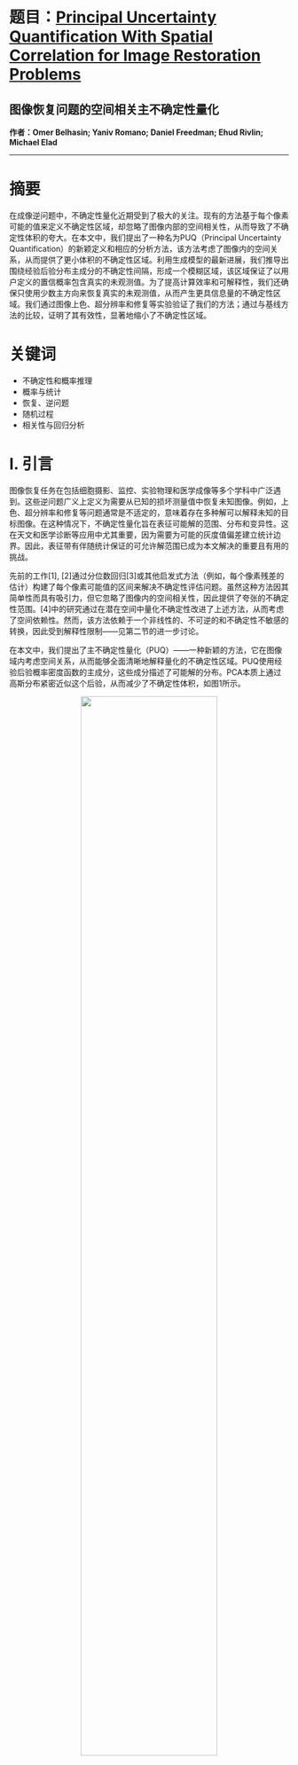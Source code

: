 # 题目：[Principal Uncertainty Quantification With Spatial Correlation for Image Restoration Problems](https://ieeexplore.ieee.org/document/10360418/)  
## 图像恢复问题的空间相关主不确定性量化
**作者：Omer Belhasin; Yaniv Romano; Daniel Freedman; Ehud Rivlin; Michael Elad** 

****

# 摘要

在成像逆问题中，不确定性量化近期受到了极大的关注。现有的方法基于每个像素可能的值来定义不确定性区域，却忽略了图像内部的空间相关性，从而导致了不确定性体积的夸大。在本文中，我们提出了一种名为PUQ（Principal Uncertainty Quantification）的新颖定义和相应的分析方法，该方法考虑了图像内的空间关系，从而提供了更小体积的不确定性区域。利用生成模型的最新进展，我们推导出围绕经验后验分布主成分的不确定性间隔，形成一个模糊区域，该区域保证了以用户定义的置信概率包含真实的未观测值。为了提高计算效率和可解释性，我们还确保只使用少数主方向来恢复真实的未观测值，从而产生更具信息量的不确定性区域。我们通过图像上色、超分辨率和修复等实验验证了我们的方法；通过与基线方法的比较，证明了其有效性，显著地缩小了不确定性区域。

# 关键词

- 不确定性和概率推理
- 概率与统计
- 恢复、逆问题
- 随机过程
- 相关性与回归分析

# I. 引言

图像恢复任务在包括细胞摄影、监控、实验物理和医学成像等多个学科中广泛遇到。这些逆问题广义上定义为需要从已知的损坏测量值中恢复未知图像。例如，上色、超分辨率和修复等问题通常是不适定的，意味着存在多种解可以解释未知的目标图像。在这种情况下，不确定性量化旨在表征可能解的范围、分布和变异性。这在天文和医学诊断等应用中尤其重要，因为需要为可能的灰度值偏差建立统计边界。因此，表征带有伴随统计保证的可允许解范围已成为本文解决的重要且有用的挑战。

先前的工作[1], [2]通过分位数回归[3]或其他启发式方法（例如，每个像素残差的估计）构建了每个像素可能值的区间来解决不确定性评估问题。虽然这种方法因其简单性而具有吸引力，但它忽略了图像内的空间相关性，因此提供了夸张的不确定性范围。[4]中的研究通过在潜在空间中量化不确定性改进了上述方法，从而考虑了空间依赖性。然而，该方法依赖于一个非线性的、不可逆的和不确定性不敏感的转换，因此受到解释性限制——见第二节的进一步讨论。

在本文中，我们提出了主不确定性量化（PUQ）——一种新颖的方法，它在图像域内考虑空间关系，从而能够全面清晰地解释量化的不确定性区域。PUQ使用经验后验概率密度函数的主成分，这些成分描述了可能解的分布。PCA本质上通过高斯分布紧密近似这个后验，从而减少了不确定性体积，如图1所示。

<div align=center>
  <img src="https://img-blog.csdnimg.cn/direct/5e053a3ee8d3415dbbd7d75551a26e24.png#pic_ center" width="70%" />
</div>

该图展示了我们提出的精确PUQ过程（见第IV-B1节）与先前工作[1], [2]的比较，显示出随着考虑的图像块大小增加，不确定性体积进一步减小的期望趋势。我们的工作旨在通过利用最近在生成模型方面的进步来提高不确定性体积的量化，这些模型作为逆问题的随机求解器。虽然我们提出的方法可以使用任何此类求解器（例如，条件GAN[5]），但本工作中我们专注于基于扩散的技术，这些技术最近作为领先的图像合成方法出现，超越了GANs和其他替代生成器[6]。扩散模型提供了一个系统和有动机的算法路径，通过训练的图像去噪器[7], [8]的重复应用，从先验概率密度函数（PDF） $P_ y$ 进行抽样。这些模型的一个重要扩展允许采样器变成条件性的，从后验PDF $P_ {y|x}$ 中抽取样本，其中 $x$ 代表观测到的测量值。这种方法最近受到了[6], [9], [10], [11]的极大关注，为逆问题提供了一个迷人的视角，其中获得了各种候选的高感知质量解决方案。

在本工作中，我们推广了像素级不确定性评估，如[1], [2]中所开发的，以纳入像素之间的空间相关性。这种推广是通过考虑一个图像自适应基来实现的，该基替换了像素级方法中的标准基。为了优化输出不确定性区域的体积，我们提出了一种基于扩散采样器得到的后验的统计分析（例如，[10], [11]），考虑了一系列候选的恢复。我们的方法可以全局应用（在整个图像上）或局部应用（在选定的部分或块上），从而更紧密、更准确地封装了统计上有效的不确定性区域。为了适应基，我们计算并利用了候选恢复的主成分。如图2所示，对于简单的2维PDFs，像素级区域效率较低，可能包含大片空白区域，特别是当像素表现出强相关性时。显然，随着维度的增加，标准和自适应不确定性量化之间的差距进一步放大。

我们提出的方法提供了两种基于校准预测的[12], [13], [14]校准选项（具体来说，使用学习然后测试[15]方案），供用户选择，精确度和复杂性之间存在权衡。这些包括（i）使用整个主成分集，（ii）使用它们的预定子集。提出的校准程序确保不确定性区域的有效性，以包含用户指定置信概率的未知真实值，同时还确保当仅使用子集时，通过选定的主成分恢复未知的真实值。应用这些方法允许在高度可能的解的不确定性区域内有效导航。

我们进行了各种局部和全局实验来验证我们的方法，考虑了三个具有挑战性的任务：图像上色、超分辨率和修复，所有这些都在第V节中描述，并展示了所提出方法的优势。例如，当在8×8×3块上局部应用时，我们的实验表明，与先前方法相比，保证的不确定性体积减少了约10-100倍，如图1所示。此外，局部方法可以在保持统计保证的同时大大减少计算复杂性，通过抽取更少的后验样本并使用一小部分主成分。另一个例子是，在全球颜色化任务上的测试提供了前所未有的紧密的不确定性体积。这是通过减少绘制样本的数量来实现的，同时也允许在解集内进行有效导航。

总结来说，我们的贡献如下：

1) 我们引入了一种新颖的广义不确定性区域定义，利用适应的线性空间基底以获得更好的后验覆盖。
2) 我们提出了一种新的方法来量化逆问题的不确定性，该方法考虑了空间相关性，从而提供了紧凑的不确定性区域。
3) 我们提出了两种新颖的不确定性量化校准程序，为未知数据提供了包含在不确定性区域中所需覆盖比率的统计保证，同时通过选定的线性轴以小误差恢复。
4) 我们提供了三个具有挑战性的图像到图像翻译任务：上色、超分辨率和修复的全面实证研究，证明了所提出方法在所有模式中的有效性。

# III. 问题表述

设 $P_ {X,Y}$ 是在输入空间 $X$ 和输出空间 $Y$ 上的概率分布，这里 $X$ 和 $Y$ 分别代表当前逆问题中的输入和输出。例如，在图像上色任务中， $Y$ 可以代表全彩高质量图像，而 $X$ 代表它们的无色版本以供操作。我们假设 $X, Y \subset [0, 1]^d \subset \mathbb{R}^d$ ，其中 $d$ 是假设为两个空间的维度，可以无损失地假设为一般性。

在给定输入测量值 $x \in \mathbb{R}^d$ 的情况下，我们的目标是量化逆问题可能解决方案的不确定性，如通过估计的 $d$ 维后验分布 $\hat{P}_ {Y|X}$ 所表现。我们的想法是通过整合像素之间的空间相关性来增强像素级不确定性间隔的定义，从而得到一个结构更好的不确定性区域。为了实现这一点，我们建议使用一组正交基向量来构建不确定性间隔，而不是在单个像素上的间隔。我们用 $\hat{B}(x) = \{\hat{e}_ 1(x), \hat{v}_ 2(x), ..., \hat{v}_ d(x)\}$ 来表示这个集合，其中 $\hat{v}_ i(x) \in \mathbb{R}^d$ 。这些向量是实例依赖的，因此最好适应它们的任务。这类基的一个直观例子是标准基， $\hat{B}(x) = \{e_ 1, e_ 2, ..., e_ d\}$ ，其中 $e_ i \in \mathbb{R}^d$ 是只有一个条目为1的one-hot向量。在我们的工作中，我们使用 $\hat{P}_ {Y|X}$ 的主成分，这将在第IV节中详细讨论。

类似于[1], [2]，我们使用以条件均值图像为中心的基于间隔的方法，即 $E[y|x] \in \mathbb{R}^d$ 的一个估计，由 $\hat{\mu}(x)$ 表示。正式地，我们使用以下间隔值函数在每个基向量周围的估计条件均值构建预测间隔：

$$
T(x; \hat{B}(x))_ i := \left( \hat{e}_ i(x)^T \hat{\mu}(x) - \hat{l}(x)_ i, \hat{v}_ i(x)^T \hat{\mu}(x) + \hat{u}(x)_ i \right).
$$

在上面的公式中， $i \in \{1, 2, ..., d\}$ 是基向量索引， $\hat{l}(x)_ i \in \mathbb{R}^+$ 和 $\hat{u}(x)_ i \in \mathbb{R}^+$ 分别是从 $\hat{P}_ {Y|X}$ 中出现的候选解投影值的下限和上限间隔。也就是说，如果 $\hat{y} \sim \hat{P}_ {Y|X}$ 是这样的一个解， $\hat{v}_ i(x)^T \hat{y}$ 是它的第 $i$ 个投影，这个值应该以很高的概率落在 $T(x; \hat{B}(x))_ i$ 内部。回到标准基的例子，上述公式不过是像素级预测间隔，这正是[1], [2]中采用的方法。通过利用这种概括，使用这些基向量形成的不确定性间隔构成一个 $d$ 维超矩形，称为不确定性区域。

重要的是，我们提出间隔值函数 $T$ 应该产生有效的间隔，包含用户指定的部分投影真实值在风险水平 $\alpha \in (0, 1)$ 内。换句话说，超过 $1 - \alpha$ 的投影真实值应该包含在间隔内，类似于在像素域中先前工作中采用的方法。为了实现这一点，我们提出了一个整体表达式，它聚合了所有间隔 $T(x; \hat{B}(x))$ 的效果。这个表达式导致以下条件：

$$
\mathbb{E}\left[ \sum_ {i=1}^{d} \hat{w}_ i(x) \cdot \mathbb{1}\left( \hat{v}_ i(x)^T y \in T(x; \hat{B}(x))_ i \right) \right] > 1 - \alpha,
$$

其中 $y \in \mathbb{R}^d$ 是未知的真实值， $\hat{w}_ i(x) \in [0, 1]$ 且 $\sum_ {i=1}^{d} \hat{w}_ i(x) = 1$ 是权重因子，这些因子设置了沿着每个间隔覆盖投影真实值的重要性。在第IV节中，我们将讨论所提出的整体表达式和这些权重的具体选择。作为一个例子，我们可以设置 $\alpha = 0.1$ 和 $\hat{w}_ i(x) := \frac{1}{d}$ ，表明超过90%的投影真实值包含在基向量上的间隔内，如图2所示，在不同的 $\hat{P}_ {Y|X}$ 种类的2D示例中进行了说明。

<div align=center>
  <img src="https://img-blog.csdnimg.cn/direct/5f5e9fa9123f47a1ac4faa295848caaa.png#pic_ center" width="70%" />
</div>

如上所述，并在图2中展示，如果(1)中的正交基被选择为标准基，我们得到的是基于像素的间隔，这些间隔忽略了图像内的空间相关性，从而导致了夸张的不确定性区域。在这项工作中，我们通过过渡到实例适应的 $\mathbb{R}^d$ 的正交基来解决这个限制，允许使用不一定是像素独立的轴来描述不确定性，从而提供更紧凑的不确定性区域。虽然可以通过例如正交小波[36]使用分析方法定义这样的基，但我们建议使用学习的方法，从而得到一个更好的调整。选择使用线性和正交表示进行不确定性量化是像素级方法的自然扩展，保留了分别处理每个轴的简单性和效率。注意，正交性允许通过其投影值在 $\hat{\mu}(x)$ 周围的 $y$ 分解， $y = \hat{\mu}(x) + \sum_ {i=1}^{d}[\hat{v}_ i(x)^T (y - \hat{\mu}(x))]\hat{v}_ i(x)$ ，我们称之为精确重建属性。

为了评估不同不确定性区域的不确定性，我们引入了一种新的度量，称为不确定性体积 $V(x; T(x; \hat{B}(x)))$ ，它表示相对于间隔 $T(x; \hat{B}(x))$ 的不确定性体积的 $d$ 次根，定义如下：

$$
V(x; T(x; \hat{B}(x))) := \sqrt[d]{\sum_ {i=1}^{d} (\hat{u}(x)_ i + \hat{l}(x)_ i)} \approx \exp\left(\frac{1}{d}\sum_ {i=1}^{d}\log(\hat{u}(x)_ i + \hat{l}(x)_ i + \epsilon)\right) - \epsilon,
$$

其中 $\epsilon > 0$ 是一个小的超参数，用于数值稳定性。在第V节中，我们将展示与先前方法相比，我们的方法在这些不确定性体积上显著减少。

当在高维操作时（例如，在完整图像上），为所有 $d$ 维提供不确定性间隔提出了严重的挑战，无论是在复杂性还是可解释性方面。在这种情况下，构建和维护基向量变得不可行。此外，使用这些间隔进行的不确定性量化可能不如传统的像素级方法直观，因为基向量之间的像素依赖性使得向用户传达不确定性变得困难。为了缓解这些挑战，我们提出了一个选项，即使用 $K \ll d$ 个基向量来捕捉不确定性的本质。在第IV节中，我们将讨论如何动态调整 $K$ 以提供更少的轴。

虽然减少基向量的数量在可解释性和复杂性方面都有好处，但这个选项没有满足精确重建属性。因此，我们提出了一个传统的覆盖有效性(2)的扩展，考虑到了分解真实图像的重建误差。具体来说，用户设置了像素比例 $q \in \mathbb{R}$ 和该比例上可接受的最大重建误差 $\beta \in (0, 1)$ 。这种近似允许我们减少用于构建 $\hat{B}(x)$ 的基向量的数量，以便根据以下条件进行重建将是有效的：

$$
\mathbb{E}\left[ \hat{Q}_ q\left( \sum_ {j=1}^{K} \hat{v}_ j(x)^T (\hat{y}_ c - \hat{y}_ c) \right) \right] \leq \beta,
$$

其中 $\hat{y}_ c := y - \hat{\mu}(x)$  是以 $\hat{\mu}(x)$为中心的真实图像， $\hat{Q}_ q(\cdot)$ 是由最小的 $z$ 定义的经验分位数函数，满足 $\frac{1}{d}\sum_ {i=1}^{d} 1\{z_ i \leq \hat{Q}_ q(z)\} \geq q$ 。在第IV节中，我们将讨论用于评估基向量有效性的这个表达式。作为一个例子，设置 $q = 0.9$ 和 $\beta = 0.05$ 将意味着90%的真实像素的最大重建误差不超过[0,1]动态范围的5%。

# IV. PUQ: 主不确定性量化

在本节中，我们介绍了主不确定性量化（PUQ），这是我们提出的一种量化逆问题中不确定性的方法，同时考虑了像素之间的空间依赖性。PUQ利用逆问题解决方案的主成分（PCs）来实现其目标。在在线附录A中，我们提供了选择PCs作为基的直观解释。我们的方法可以全局应用于整个图像（称为全局模式）；或者局部应用于预定义的补丁或感兴趣的片段（称为局部模式）。局部不确定性量化可以应用于任何任务，其中目标空间的维度由用户通过要处理的补丁大小完全控制。相反，全局量化特别适用于像素之间表现出强烈空间相关性的任务。

我们提出的方法包括两个阶段。在第一阶段，称为近似阶段，训练一个机器学习系统来预测可能解决方案的主成分，记为 $\hat{B}(x) = \{\hat{v}_ 1(x), \hat{v}_ 2(x), ..., \hat{v}_ K(x)\}$ （其中 $K \leq d$ ），以及一组重要性权重 $\hat{w}(x) \in \mathbb{R}^K$ ，这些权重指的是 $\hat{B}(x)$ 中的向量。此外，该系统估计了(1)中必要的条件均值 $\hat{\mu}(x) \in \mathbb{R}^d$ 和下限与上限 $\tilde{l}(x) \in \mathbb{R}^K$ 与 $\tilde{u}(x) \in \mathbb{R}^K$ ，这些用于估计在 $\hat{B}(x)$ 上的投影解的传播。所有这些要素都是通过图3中描述的基于扩散的条件采样器获得的。我们将在第IV-A节中提供有关此计算过程的更多细节。

<div align=center>
  <img src="https://img-blog.csdnimg.cn/direct/e39d997f68354af3b9a528c4f42bbad2.png#pic_ center" width="70%" />
</div>

上述描述的近似阶段仅是一个估计，因为(1)中的相应启发式间隔可能不包含以所需比例的投影真实值。此外，当 $K < d$ 时，基向量可能无法在可接受的阈值内恢复真实像素值，或者基集可能包含在变异性方面不重要的轴。因此，在第二阶段，校准阶段，我们在一组保留的校准数据 $\mathcal{S}_ {\text{cal}} := \{(x_ i, y_ i)\}_ {i=1}^n$ 上提供两种校准程序。这些程序评估我们提出的不确定性区域在未见过的数据上的有效性，该区域由(1)中定义的间隔组成。两种校准程序之间的选择取决于用户，考虑到精度和复杂性之间的权衡。

<div align=center>
  <img src="https://img-blog.csdnimg.cn/direct/20087b72cd064b12aa9c58c0f97c7a00.png#pic_ center" width="70%" />
</div>

我们提出的步骤在算法1中进行了总结，两种校准策略如下：

1. 精确PUQ（E-PUQ - 第IV-B1节）：在精确不确定性评估的设置中，假设可以构建并维护d个主成分，满足确切重建属性。因此，校准程序是直接的，只涉及缩放间隔，直到它们包含用户指定的未覆盖偏好 $\alpha \in (0, 1)$ 的投影真实值。这与先前在像素域上的工作类似。

2. 维度自适应PUQ（DA-PUQ - 第IV-B2节，RDA-PUQ - 在线附录D）：在近似不确定性评估的设置中，允许对投影真实实例到全维实例有小的恢复误差，可能是由于复杂性或可解释性原因（见第III节），不再满足确切重建属性。因此，除了上述缩放过程外，我们还必须验证K个主成分可以以小误差分解真实像素值。在此校准过程中，我们还控制最小数量的前 $\hat{k}(x)$ 个主成分，以便可以为未见过的数据保证小的重建误差。这个数字是针对每个输入图像动态确定的，以便相关性更强的实例被分配更多的主成分，相关性较弱的实例则较少。由于手动确定K可能具有挑战性，我们引入了缩减的维度自适应PUQ（RDA-PUQ）程序，它还将控制值作为校准的一部分 - 见在线附录D。

在第V节中，我们展示了与先前工作相比，每种程序的不确定性体积显著减少，无论是全局应用还是局部应用。一方面，E-PUQ程序最简单，可以局部应用于任何任务，并且对于某些任务，如果计算d个主成分是可行的，则可以全局应用。另一方面，DA-PUQ和RDA-PUQ程序更复杂，可以全局或局部应用于任何任务，而在像素表现出强相关性的情况下（例如图像上色任务），这些程序特别有效。我们的方法在图4中以视觉方式说明，显示了使用完整主成分或仅其中一部分的采样方法和校准方案。

<div align=center>
  <img src="https://img-blog.csdnimg.cn/direct/4271b43dad17437ba292a68dc995c717.png#pic_ center" width="70%" />
</div>

## A. 近似阶段的扩散模型
近似阶段，总结在算法1中的红色部分，可以通过多种方式实现。本节中，我们描述了我们用于获得第V节结果的实现方式。虽然我们的目标是以最直接的方式构建不确定性轴和间隔，但对于实现主成分的更先进方法的进一步探索将留待未来的工作。

在我们的实现中，我们利用了基于扩散模型的逆问题的随机回归求解器的最新进展，这使我们能够训练一个机器学习模型从 $\hat{P}_ {Y|X}$ 生成高质量的样本。形式上，我们定义 $f_ {\theta} : X \times Z \rightarrow Y$ 作为全局模式下的逆问题的随机回归求解器，其中Z是噪声种子空间。类似地，在局部模式下，我们考虑 $f_ {\theta} : X \times Z \rightarrow Y_ {\text{patch}}$ 。给定一个输入实例 $x \in \mathbb{R}^d$ ，我们建议生成K个样本，记为 $\{f_ {\theta}(x, z_ i)\}_ 1^K$ ，其中 $f_ {\theta}(x, z_ i) \sim \hat{P}_ {Y|X}$ 。

这些样本用于使用生成样本的奇异值分解（SVD）来估计可能解决方案的主成分及其重要性权重。重要性权重为在投影样本中变化较大的轴分配较高的值，对于变化较小的轴分配较低的值。在第IV-B节中，我们将详细说明这些权重如何在校准阶段中使用。此外，这些样本还用于估计条件均值 $\hat{\mu}(x)$ 和下限与上限 $\tilde{l}(x)$ 和 $\tilde{u}(x)$ ，这些是(1)中必需的。 $\tilde{l}(x)$ 和 $\tilde{u}(x)$ 通过对投影样本到每个主成分上的量化计算得到，具有用户指定的未覆盖比率 $\alpha \in (0, 1)$ 。

为了捕捉 $\hat{P}_ {Y|X}$ 的全部传播和变异性，有必要至少生成K = d个样本以供SVD过程使用，这对于高维数据在计算上是具有挑战性的。作为解决方案，我们建议在补丁上局部工作，其中d很小，并且可以通过用户指定要处理的补丁大小来完全控制。然而，对于像素之间存在强相关性的任务，例如图像上色，少数几个主成分就可以以非常小的误差描述 $\hat{P}_ {Y|X}$ 的变异性。因此，只需要少量样本（即，K ≪ d）来进行SVD过程，以构建整个图像的有意义的主成分，同时捕获 $\hat{P}_ {Y|X}$ 中的大部分丰富性。我们正式总结了我们的基于采样的方法，无论是全局还是局部模式，在算法2中。

<div align=center>
  <img src="https://img-blog.csdnimg.cn/direct/daff15b0d0ab433ca3ecb89899e5c849.png#pic_ center" width="70%" />
</div>

## B. 校准阶段
为了完善近似阶段并获得满足(2)和(4)保证的有效不确定性轴和间隔，必须应用校准阶段，总结在算法1中的蓝色部分。这个阶段包括两个基于在构建和维护校准过程中或在推理期间应用全局或局部时主成分数量的特定条件的选项。下面我们更详细地概述每一个选项。

1)精确PUQ: 精确PUQ (E-PUQ) 程序提供了d维后验分布 $P_ {Y|X}$ 的完整不确定性。在这种情况下，第III节中讨论的确切重建属性得到满足，并且(4)以0%的误差（β = 0）在100%（q = 1.0）的像素上得到满足。因此，校准是简单的，只涉及缩放间隔，直到它们以高概率满足(2)，类似于以前在像素域上的工作。

正式地，对于每个输入实例x及其在校准数据中的相应真实值y ∈ ℝ^d，我们使用在近似阶段获得的估计值来获得可能解决方案的d个主成分 $\hat{B}(x)$ ，它们对应的重要性权重 $\hat{w}(x)$ ，条件均值 $\hat{\mu}(x)$ ，以及下限和上限 $\tilde{l}(x)$ 和 $\tilde{u}(x)$ 。然后我们定义缩放间隔为在(1)中指定的，其中上界和下界分别定义为 $\hat{u}(x) := \lambda \tilde{u}(x)$ 和 $\hat{l}(x) := \lambda \tilde{l}(x)$ ，其中λ > 0是控制缩放的可调参数。值得注意的是，随着λ的减小，不确定性间隔的大小减小。我们用 $T_ {\lambda}(x; \hat{B}(x))$ 表示缩放的不确定性间隔。我们使用以下加权覆盖损失函数来指导λ的设计：

$$
L(x, y; \lambda) := \sum_ {i=1}^{d} \hat{w}_ i(x) \cdot \mathbb{1}\left(\hat{v}_ i(x)^T y \notin T_ {\lambda}(x; \hat{B}(x))_ i\right).
$$

这个损失与(2)中的表达式密切相关，虽然一开始看起来可能有些随意，但这个选择是直接扩展到[1], [2]中实践的一个。在在线附录B中，我们为它提供了额外的理由，更符合本文讨论的领域。

我们的目标是确保损失函数L(x, y; λ)的期望低于预设阈值α，以高概率覆盖校准数据。这是通过基于校准预测的校准方案实现的，在我们的论文中，我们使用了LTT [15]程序，它保证了以下条件：

$$
P\left(\mathbb{E}[L(x, y; \hat{\lambda})] \leq \alpha\right) \geq 1 - \delta,
$$

对于一组候选的λ值，给定为集合Λ。δ ∈ (0, 1)是校准集上的错误水平，而 $\hat{\lambda}$ 是在Λ中满足上述条件的最小值，以便在缩放间隔上提供最小的不确定性体积，如(3)中所定义的，我们用V_ λ表示。简单来说，上述保证意味着超过1 - α的投影真实值在λ的不确定性间隔中被包含的概率至少为1 - δ，后者是校准集的随机性。缩放因子考虑到了权重，以确保具有高变异性的不确定性间隔比那些具有低变异性的间隔包含更高比例的投影真实值。这对于像素之间存在强相关性的任务特别重要，其中前几个主成分捕获了可能解决方案中的大部分变异性。我们在算法3中详细描述了E-PUQ程序。

<div align=center>
  <img src="https://img-blog.csdnimg.cn/direct/148b125e331740adb4dc32649e6597c2.png#pic_ center" width="70%" />
</div>

2)维度自适应PUQ: E-PUQ程序假设能够构建和维护d个主成分，这在局部和全局上都可能在计算上具有挑战性。此外，由于涉及的轴数众多，对这些轴的不确定性量化可能不够直观，从而损害了方法的可解释性（见第III节讨论）。为了解决这些问题，我们提出了维度自适应PUQ (DA-PUQ)程序，它使用较少的轴K ≤ d来描述不确定性区域。例如，仅使用前几个主要维度，例如K = 3，可以导致更可解释的不确定性区域，从而在获得的不确定性范围内实现有效的视觉导航。

虽然这种方法不满足确切重建属性（见第III节），但分解的真实值仍然可以通过K个主成分以小的用户定义误差以及覆盖保证来恢复。通过这样做，我们可以以高概率同时实现(2)和(4)中的保证。

为了在提高可解释性的同时满足覆盖和重建保证，我们使用动态函数 $\hat{k}(x) : X \rightarrow \mathbb{N}$ 和一个缩放因子来控制重建和覆盖风险。函数 $\hat{k}(x)$ 确定要包含在不确定性区域内的前K个主成分的数量，重点关注可以同时满足(2)和(4)的最小数量，以增加可解释性。

正式地，对于每个输入实例x及其在校准数据中的相应真实值y ∈ ℝ^d，我们使用在近似阶段获得的估计值来估计可能解决方案的K ≤ d个主成分，记为 $\hat{B}(x)$ ，它们对应的重要性权重记为 $\hat{w}(x)$ ，条件均值记为 $\hat{\mu}(x)$ ，以及下限和上限分别记为 $\tilde{l}(x)$ 和 $\tilde{u}(x)$ 。然后我们引入一个阈值λ1 ∈ (0, 1)，用于在解决方案x的主成分的投影上的重要性权重的衰减。自适应选择要使用的主成分数量定义如下：

$$
\hat{k}(x; \lambda_ 1) := \min_ {1 \leq k \leq K} \{ k \, | \, \sum_ {i=1}^{k} \hat{w}_ i(x) \geq \lambda_ 1 \}.
$$

显然，重要性权重按降序排列，从最重要的轴开始，到最不重要的一个结束。此外，让q ∈ (0, 1)是一个指定的像素比例，β ∈ (0, 1)是在此比例上允许的最大重建误差。要控制的重建损失函数定义为：

$$
L_ 1(x, y; \lambda_ 1) := \hat{Q}_ q \left( \sum_ {j=1}^{\hat{k}(x; \lambda_ 1)} \hat{v}_ j(x)^T (y_ c - \hat{y}_ c) \right),
$$

其中 $\hat{Q}_ q(\cdot)$ 选择重建误差的经验q分位数， $y_ c = y - \hat{\mu}(x)$ 是以 $\hat{\mu}(x)$ 为中心的真实图像。在在线附录C中，我们进一步讨论了这个特定的损失函数，以控制线性子空间捕获完整d维后验分布的能力。

同时，我们还在校准过程中控制覆盖风险，其中α ∈ (0, 1)表示用户指定的可接受未覆盖率，λ2 ∈ ℝ+表示校准因子参数。为了控制这个覆盖风险，我们定义覆盖损失函数与(5)中的相同，但限于前 $\hat{k}(x)$ 个主成分，即：

$$
L_ 2(x, y; \lambda_ 1, \lambda_ 2) := \sum_ {i=1}^{\hat{k}(x; \lambda_ 1)} \hat{w}_ i(x) \cdot \mathbb{1}\left(\hat{v}_ i(x)^T y \notin T_ {\lambda_ 2}(x; \hat{B}(x))_ i\right).
$$

最后，使用(8)中的重建损失函数和(9)中的覆盖损失函数，我们寻求最小化缩放间隔的不确定性体积，其中任何未使用的轴（d个之外的）都被固定为零。我们表示这个不确定性体积为 $V_ {\lambda_ 1, \lambda_ 2}$ 。通过最小化λ1和λ2来实现 $V_ {\lambda_ 1, \lambda_ 2}$ 的最小化，同时确保(2)和(4)的保证以高概率在在校准数据上成立。这可以通过例如LTT [15]校准方案来提供，它保证了以下条件：

$$
P\left(\mathbb{E}[L_ 1(x, y; \hat{\lambda}_ 1)] \leq \beta\right) \geq 1 - \delta, \quad P\left(\mathbb{E}[L_ 2(x, y; \hat{\lambda}_ 1, \hat{\lambda}_ 2)] \leq \alpha\right) \geq 1 - \delta,
$$

其中 $\hat{\lambda}_ 1$ 和 $\hat{\lambda}_ 2$ 是在通过LTT程序获得的有效校准参数结果集合Λ中，不确定性体积的最小化器。换句话说，我们可以在误差不超过β的情况下恢复q比例的真实像素值，并且超过1 - α的投影真实值在前 $\hat{k}(x; \hat{\lambda}_ 1)$ 个 $P_ {Y|X}$ 的主成分上被包含在不确定性间隔内，概率至少为1 - δ。DA-PUQ程序的详细描述在算法4中给出。

<div align=center>
  <img src="https://img-blog.csdnimg.cn/direct/cf00b52102ad440ab42fd8a3213f292a.png#pic_ center" width="70%" />
</div>

上述描述的DA-PUQ程序将主成分的数量减少到K ≤ d，同时使用 $\hat{k}(x; \hat{\lambda}_ 1) ≤ K$ 个主成分，从而在推理过程中提高了时间和空间的效率。然而，手动确定可以保证同时满足(2)和(4)的最小K值可能具有挑战性。为了解决这个问题，我们提出了DA-PUQ程序的扩展；缩减的维度自适应PUQ (RDA-PUQ)程序，它还控制所需的不确定性评估的最大主成分数K。这种方法在推理上是有利的，因为它减少了使用算法2构建主成分所需的样本数量，同时确保(2)和(4)的覆盖和重建保证以高概率成立。RDA-PUQ程序的完整描述在在线附录D中提供。

# V. 实证研究

本节介绍我们提出的PUQ方法在图像着色、超分辨率和修复三项具有挑战性的任务上的全面实证研究，实验基于CelebA-HQ数据集[37]。我们的近似阶段从后验分布的采样开始，在我们的工作中通过SR3条件扩散模型[10]实现。图5展示了这三项任务的典型采样结果，显示了所获得图像的预期多样性。

<div align=center>
  <img src="https://img-blog.csdnimg.cn/direct/4c08112ad7c5429b9f7bef23ab108eb1.png#pic_ center" width="70%" />
</div>

我们的实验验证了我们的方法满足重建和覆盖保证，并证明PUQ与先前的工作，包括im2im-uq[1]和Conffusion[2]相比，提供了更受限制的不确定性区域，通过不确定性体积的进步来证明。此外，通过在恢复真实图像时允许小的重建误差，PUQ用少数几个主成分轴产生紧密的不确定性区域，因此在推理时提高了计算复杂性和可解释性。作为结果，PUQ在图像到图像问题的不确定性量化方面实现了最先进的性能。

在将来的研究中，可以探索更多依赖于最近在随机图像回归模型方面取得的进展的复杂选择，以改善我们提出的近似阶段的复杂性。进一步研究不确定性区域的替代几何形状可能很有趣，以减少提供的不确定性区域与真实后验分布的高密度区域之间的差距。这包括将空间域划分为有意义的段的选项，同时最小化不确定性体积，或考虑估计后验分布样本的高斯混合模型。此外，探索替代的扩散模型和各种条件随机采样器是未来研究的一个有趣途径。这可能涉及比较不同的条件采样器，可能提供一种替代使用FID分数的方法。

## A. 评估指标

在介绍结果之前，我们讨论用于评估不同方法性能的指标。尽管我们的方法被证明对E-PUQ保证了(6)式，对DA-PUQ保证了(10)式（通过LTT[15]），我们也评估了这些保证的有效性和紧密性。

**经验覆盖风险**：我们测量与在不确定性间隔中包含未见过的真实值的投影相关的风险。对于E-PUQ，我们报告平均覆盖损失，定义为(5)式。对于DA-PUQ和RDA-PUQ，我们报告(9)式定义的值。

**经验重建风险**：我们测量使用选定的主成分恢复未见过的真实像素值的风险。对于E-PUQ，根据定义，这个风险是零。然而，对于DA-PUQ和RDA-PUQ，我们报告平均重建损失，定义为(8)式。

**间隔大小**：我们报告校准不确定性间隔的大小(1)，并与基线方法进行比较。对于E-PUQ，我们将整个主成分集的间隔与先前工作中使用的像素域中的间隔进行比较。对于DA-PUQ和RDA-PUQ程序，我们将维度降低到K ≪ d。为了与这些方法在完整d维上的间隔大小进行有效比较，我们假设从降维样本重建真实值的误差可以忽略不计，因此在剩余的d - K维上填充零。

**不确定性体积**：我们报告校准不确定性区域的体积(3)，并与先前的工作进行比较。较小的体积意味着对Py|x的可能解决方案有更高的确信度。在E-PUQ中，我们比较整个主成分集的体积，而对于DA-PUQ和RDA-PUQ程序，我们在剩余维度上填充零。

## B. 局部实验

我们在不同尺寸的RGB块上应用我们提出的方法——1×1、2×2、4×4和8×8——用于图像着色、超分辨率和修复任务。图6和图7展示了获得的结果，其中图6比较了我们的精确程序E-PUQ与基线方法，图7检验了我们的近似程序DA-PUQ和RDA-PUQ。表I展示了在8×8块分辨率下，我们局部应用的PUQ方法的不确定性体积的数值比较。我们在图8中提供了不同分辨率块的不确定性体积图的视觉表示。

<div align=center>
  <img src="https://img-blog.csdnimg.cn/direct/20887abb8daa42ec8bb92fd3a7b86c11.png#pic_ center" width="70%" />
</div>

<div align=center>
  <img src="https://img-blog.csdnimg.cn/direct/94b13e0b5a674487b26f48cd0aca3214.png#pic_ center" width="70%" />
</div>

<div align=center>
  <img src="https://img-blog.csdnimg.cn/direct/34849487c5c54636a5d9bc16146f4426.png#pic_ center" width="70%" />
</div>

<div align=center>
  <img src="https://img-blog.csdnimg.cn/direct/ab1ffcb124954660bbe2770a50de8389.png#pic_ center" width="70%" />
</div>

图6显示的结果表明，与所有任务和块分辨率中的先前工作相比，我们的方法提供了更小的不确定性体积，并且在所有情况下都满足相同的统计保证。更具体地说，图6将我们的精确程序E-PUQ与基线方法进行了比较。从这个图中可以看到，使用E-PUQ程序，我们在8×8最高分辨率上的颜色化中获得了约×100的不确定性体积改进，在超分辨率和修复中获得了约×10的改进。此外，随着块分辨率的增加，我们观察到不确定性体积减少的期望趋势，这表明我们的方法考虑了空间相关性以减少不确定性。注意，即使块大小为1×1也会由于在三个颜色通道内利用相关性而在评估体积中带来好处。E-PUQ在应用于标量（1×1×1块）时简化为im2im-uq[1]和Conffusion[2]。

图7检验了我们的近似方法DA-PUQ和RDA-PUQ，我们设置了相对较小的重建风险β = 0.05。观察到获得的显著较小的不确定性体积；这种效果也在表I中总结。图7还描绘了我们的方法使用的不确定性区域的维度，使用两个重叠的条形图表示。外部的黄色条形表示需要构建的主成分数量，分别表示DA-PUQ中的K和RDA-PUQ中的 $\hat{K}$ 。这个数字越小，测试时的计算复杂性越低。内部的绿色条形表示平均选择的主成分数量，表示为 $\hat{k}(x)$ 。较低的 $\hat{k}(x)$ 值表示更好的可解释性，因为在推理时使用的主成分轴少于构建时的主成分轴。例如，在颜色化任务中，可以看到RDA-PUQ程序是最具计算效率的方法，只需要在推理时构建大约12个主成分，而DA-PUQ程序的结果最具可解释性，不确定性区域仅由 $\hat{k}(x) \in \{1, 2, 3\}$ 轴组成。

在图6和图7展示的所有实验中，可以注意到我们方法的间隔大小的标准差高于基线方法。这种效果是因为前几个主成分的一些间隔比其余主成分的间隔宽。然而，大多数间隔大小明显较小，结果是不确定性体积要小得多。有趣的是，图7中的DA-PUQ和RDA-PUQ程序的间隔大小的标准差比图6中的E-PUQ程序要大。我们推测这是由于在用户设置了较小的覆盖率(α=0.1)时，只有少数几个间隔（例如，2个间隔）用于校准过程。以使用2个间隔和校准集中的所有样本为例，必须扩大所有间隔以确保覆盖保证，导致前几个主成分的间隔扩大。

图8中呈现的热图比较了基于块的E-PUQ程序与基线方法的不确定性体积。每个呈现的热图中的像素对应于其相应块上评估的(3)式中的值。结果表明，随着块分辨率的增加，具有强相关结构的像素，如背景区域的像素，在其相应的块中也表现出较低的不确定性体积。这表明所提出的方法确实考虑了空间相关性，从而减少了不确定性体积。

## C. 全局实验

我们转而检验DA-PUQ和RDA-PUQ在完整图像上应用的有效性和有效性，分辨率为128×128。在这种情况下，E-PUQ程序不适用，因为它需要计算和维护d = 128×128×3主成分。我们在此展示颜色化任务的结果，并请读者参考在线附录G[37]，其中有关于超分辨率和修复的类似分析。

虽然所有PUQ程序都可以局部应用于任何任务，但在表现出强像素相关性的全局任务中工作更为现实。在这种情况下，大部分图像变异性可以通过DA-PUQ或RDA-PUQ来表示，同时(i)保持小的重建风险，(ii)仅使用少数几个主成分轴来评估整个图像的不确定性。我们应该注意，超分辨率和修复任务不太适合全局模式，因为它们需要更多的主成分来有效表示不确定性——更多相关内容在在线附录G[37]中讨论。

图9直观地展示了我们近似方法的性能，也在表II中总结。这些结果表明，与我们在图7中的局部结果和先前的工作相比，我们的方法提供了明显更小的不确定性体积，但这是以引入高达β = 0.1的小重建风险为代价的。观察我们的近似方法如何提高可解释性：不确定性区域仅由整个图像的完整维度空间中的2-5个主成分组成。DA-PUQ程序产生了最紧密的不确定性区域；参见表II中的不确定性体积。此外，我们程序的平均间隔大小非常小，几乎等于零，表明由于像素之间的强相关结构，构建的不确定性区域是紧密和狭窄的。然而，与之前的结果类似，间隔大小的标准差跨越了一个宽范围。这是因为前几个主成分有宽间隔。RDA-PUQ程序在计算上最有效，因为在推理时只需要构建大约30个主成分就可以确保统计有效性。

<div align=center>
  <img src="https://img-blog.csdnimg.cn/direct/2b15d5c053f149c1b36116c98716283b.png#pic_ center" width="70%" />
</div>

<div align=center>
  <img src="https://img-blog.csdnimg.cn/direct/f412bde15eb84ea9b84d32b40b0db919.png#pic_ center" width="70%" />
</div>

图10展示了我们提出的RDA-PUQ程序全局应用时提供的选定不确定性区域。可以看到，仅使用 $\hat{k}(x)$ 主成分投影的真实图像与原始图像非常接近。这表明不确定性区域可以用小的重建误差描述解决方案之间的传播和变异性。我们不确定性区域的前两个轴展示语义内容，这与考虑像素空间相关性的方法一致。这些主成分捕获前景/背景或完整对象内容的事实突出了我们方法的独特优势。我们提供了前两个主成分的重要性权重，表明这些分量在投影样本中的变异性比例令人印象深刻（见第IV-A节）。例如，在第三行中，我们观察到77%的变异性由 $\hat{v}_ 1(x)$ 捕获，它主要控制与图像中的帽子相关的像素的线性颜色范围。在图11中，我们通过从相应的估计不确定性区域中均匀采样高维点（即图像），直观地比较了从相应估计不确定性区域生成的样本。有关此研究的更多详细信息，请参见在线附录F[37]。可以看到，从我们的不确定性区域提取的样本具有高感知质量，而im2im-uq[1]和Conffusion[2]则产生了高度不可能的图像。这证明了我们的方法提供了更受限制的不确定性区域，而先前的工作则导致包含不太可能图像的夸大区域。此外，在在线附录J[37]中，我们展示了我们方法产生的不确定性区域的下角和上角的可视化，将其与先前的工作[1]、[2]产生的区域进行了比较。

<div align=center>
  <img src="https://img-blog.csdnimg.cn/direct/0973e8b2289244b0b1e0f4a3d228a761.png#pic_ center" width="70%" />
</div>

<div align=center>
  <img src="https://img-blog.csdnimg.cn/direct/1e3fbf018ed94de5a98783d85b4d143f.png#pic_ center" width="70%" />
</div>

# VI. 结论

本文介绍了“主要不确定性量化”(PUQ)，这是一种新颖有效的量化任何图像到图像任务中不确定性的方法。PUQ考虑像素之间的空间依赖性，以实现明显更紧密的不确定性区域。实验结果表明，PUQ在图像着色、超分辨率和修复方面，通过提高不确定性体积，优于现有的方法。此外，通过在恢复真实图像时允许小的重建误差，PUQ用少数几个轴产生紧密的不确定性区域，从而在推理时提高了计算复杂性和可解释性。因此，PUQ在图像到图像问题的不确定性量化方面实现了最先进的性能。

关于未来研究，可以探索更多依赖于最近在随机图像回归模型方面取得的进展的复杂选择，以改善我们提出的近似阶段的复杂性。进一步研究不确定性区域的替代几何形状可能很有趣，以减少提供的不确定性区域与真实后验分布的高密度区域之间的差距。这包括将空间域划分为有意义的段的选项，同时最小化不确定性体积，或考虑估计后验分布样本的高斯混合模型。此外，探索替代的扩散模型和各种条件随机采样器是未来研究的一个有趣途径。这可能涉及比较不同的条件采样器，可能提供一种替代使用FID分数的方法。
# 声明
本文内容为论文学习收获分享，受限于知识能力，本文队员问的理解可能存在偏差，最终内容以原论文为准。本文信息旨在传播和学术交流，其内容由作者负责，不代表本号观点。文中作品文字、图片等如涉及内容、版权和其他问题，请及时与我们联系，我们将在第一时间回复并处理。

